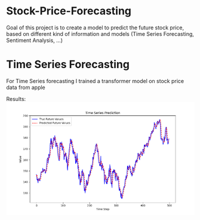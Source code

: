 # Stock-Price-Forecasting
Goal of this project is to create a model to predict the future stock price, based on different kind of information and models (Time Series Forecasting, Sentiment Analysis, ...)

# Time Series Forecasting
For Time Series forecasting I trained a transformer model on stock price data from apple

Results:
![results](https://github.com/Gugulugu/Stock-Price-Forecasting/blob/main/Documentation/Prediction_Results.png)


